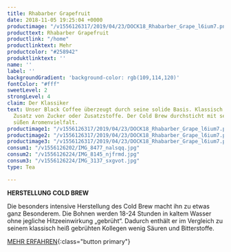 ```yaml
---
title: Rhabarber Grapefruit
date: 2018-11-05 19:25:04 +0000
productimage: "/v1556126317/2019/04/23/DOCK18_Rhabarber_Grape_l6ium7.png"
producttext: Rhabarber Grapefruit
productlink: "/home"
productlinktext: Mehr
productcolor: "#258942"
produktlinktext: ''
name: ''
label: ''
backgroundGradient: 'background-color: rgb(109,114,120)'
fontColor: "#fff"
sweetLevel: 2
strongLevel: 4
claim: Der Klassiker
text: Unser Black Coffee überzeugt durch seine solide Basis. Klassisch Schwarz ohne
  Zusatz von Zucker oder Zusatzstoffe. Der Cold Brew durchsticht mit seiner natürlich
  süßen Aromenvielfalt.
productimage1: "/v1556126317/2019/04/23/DOCK18_Rhabarber_Grape_l6ium7.png"
productimage2: "/v1556126317/2019/04/23/DOCK18_Rhabarber_Grape_l6ium7.png"
productimage3: "/v1556126317/2019/04/23/DOCK18_Rhabarber_Grape_l6ium7.png"
consum1: "/v1556126202/IMG_8477_nalsqq.jpg"
consum2: "/v1556126224/IMG_8145_njfrmd.jpg"
consum3: "/v1556126224/IMG_3137_sxgvot.jpg"
type: Tea

---
```

**HERSTELLUNG COLD BREW**

Die besonders intensive Herstellung des Cold Brew macht ihn zu etwas ganz Besonderem. Die Bohnen werden 18-24 Stunden in kaltem Wasser ohne jegliche Hitzeeinwirkung „gebrüht“. Dadurch enthält er im Vergleich zu seinem klassisch heiß gebrühten Kollegen wenig Säuren und Bitterstoffe.

[MEHR ERFAHREN](https://dock-18.de/events/herkunft/){:class="button primary"}
